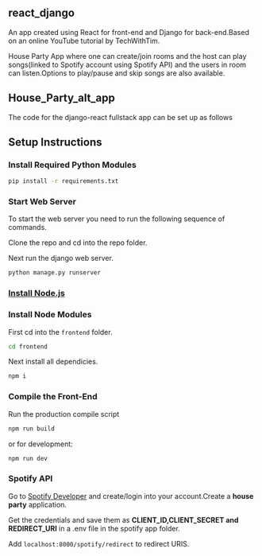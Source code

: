 ## react_django

An app created using React for front-end and Django for back-end.Based on an online YouTube tutorial by TechWithTim.

House Party App where one can create/join rooms and the host can play songs(linked to Spotify account using Spotify API) and the users in room can listen.Options to play/pause and skip songs are also available.


## House_Party_alt_app

The code for the django-react fullstack app can be set up as follows

## Setup Instructions

### Install Required Python Modules

```bash
pip install -r requirements.txt
```
### Start Web Server

To start the web server you need to run the following sequence of commands.

Clone the repo and cd into the repo folder.

Next run the django web server.
```bash
python manage.py runserver
```

### [Install Node.js](https://nodejs.org/en/)

### Install Node Modules

First cd into the ```frontend``` folder.
```bash
cd frontend
```
Next install all dependicies.
```bash
npm i
```

### Compile the Front-End

Run the production compile script
```bash
npm run build
```
or for development:
```bash
npm run dev
```


### Spotify API

Go to [Spotify Developer](https://developer.spotify.com/) and create/login into your account.Create a <b>house party</b> application.

Get the credentials and save them as <b>CLIENT_ID,CLIENT_SECRET and REDIRECT_URI</b> in a .env file in the spotify app folder.

Add ```localhost:8000/spotify/redirect``` to redirect URIS.

